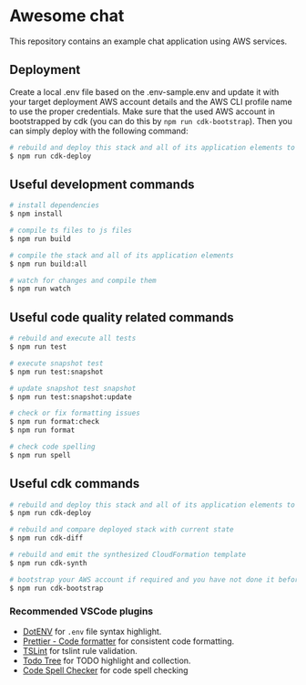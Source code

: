 # Awesome chat

This repository contains an example chat application using AWS services.

## Deployment

Create a local .env file based on the .env-sample.env and update it with your target deployment AWS account details and the AWS CLI profile name to use the proper credentials. Make sure that the used AWS account in bootstrapped by cdk (you can do this by `npm run cdk-bootstrap`). Then you can simply deploy with the following command:

```bash
# rebuild and deploy this stack and all of its application elements to your configured (or default) AWS account/region
$ npm run cdk-deploy
```

## Useful development commands

```bash
# install dependencies
$ npm install

# compile ts files to js files
$ npm run build

# compile the stack and all of its application elements
$ npm run build:all

# watch for changes and compile them
$ npm run watch
```

## Useful code quality related commands

```bash
# rebuild and execute all tests
$ npm run test

# execute snapshot test
$ npm run test:snapshot

# update snapshot test snapshot
$ npm run test:snapshot:update

# check or fix formatting issues
$ npm run format:check
$ npm run format

# check code spelling
$ npm run spell
```

## Useful cdk commands

```bash
# rebuild and deploy this stack and all of its application elements to your configured (or default) AWS account/region
$ npm run cdk-deploy

# rebuild and compare deployed stack with current state
$ npm run cdk-diff

# rebuild and emit the synthesized CloudFormation template
$ npm run cdk-synth

# bootstrap your AWS account if required and you have not done it before
$ npm run cdk-bootstrap
```

### Recommended VSCode plugins

-   [DotENV](https://marketplace.visualstudio.com/items?itemName=mikestead.dotenv) for `.env` file syntax highlight.
-   [Prettier - Code formatter](https://marketplace.visualstudio.com/items?itemName=esbenp.prettier-vscode) for consistent code formatting.
-   [TSLint](https://marketplace.visualstudio.com/items?itemName=ms-vscode.vscode-typescript-tslint-plugin) for tslint rule validation.
-   [Todo Tree](https://marketplace.visualstudio.com/items?itemName=Gruntfuggly.todo-tree) for TODO highlight and collection.
-   [Code Spell Checker](https://marketplace.visualstudio.com/items?itemName=streetsidesoftware.code-spell-checker) for code spell checking
